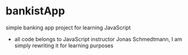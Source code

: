 # bankistApp
simple banking app project for learning JavaScript


 - all code belongs to JavaScript instructor Jonas Schmedtmann, I am simply rewriting it for learning purposes
